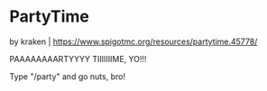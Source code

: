 # PartyTime
by kraken | https://www.spigotmc.org/resources/partytime.45778/

PAAAAAAAARTYYYY TIIIIIIIME, YO!!!

Type "/party" and go nuts, bro!
